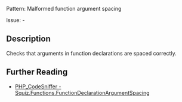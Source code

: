 Pattern: Malformed function argument spacing

Issue: -

## Description

Checks that arguments in function declarations are spaced correctly.

## Further Reading

* [PHP_CodeSniffer - Squiz.Functions.FunctionDeclarationArgumentSpacing](https://github.com/squizlabs/PHP_CodeSniffer/blob/master/src/Standards/Squiz/Sniffs/Functions/FunctionDeclarationArgumentSpacingSniff.php)